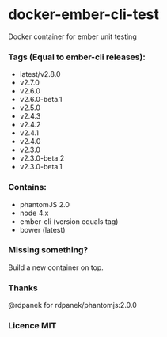# docker-ember-cli-test
Docker container for ember unit testing

### Tags (Equal to ember-cli releases):
- latest/v2.8.0
- v2.7.0
- v2.6.0
- v2.6.0-beta.1
- v2.5.0
- v2.4.3
- v2.4.2
- v2.4.1
- v2.4.0
- v2.3.0
- v2.3.0-beta.2
- v2.3.0-beta.1

### Contains:
- phantomJS 2.0
- node 4.x
- ember-cli (version equals tag)
- bower (latest)


### Missing something?
Build a new container on top.

### Thanks
@rdpanek for rdpanek/phantomjs:2.0.0


### Licence MIT
